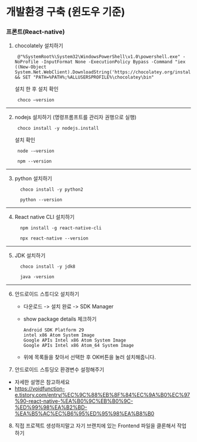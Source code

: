 # 개발환경 구축 (윈도우 기준)

### 프론트(React-native)
1.
    chocolately 설치하기
    
        @"%SystemRoot%\System32\WindowsPowerShell\v1.0\powershell.exe" -NoProfile -InputFormat None -ExecutionPolicy Bypass -Command "iex ((New-Object System.Net.WebClient).DownloadString('https://chocolatey.org/install.ps1'))" && SET "PATH=%PATH%;%ALLUSERSPROFILE%\chocolatey\bin"
    설치 한 후 설치 확인
        
        choco –version
---

2.
    nodejs 설치하기 (명령프롬프트를 관리자 권행으로 실행)
        
        choco install -y nodejs.install
    
    설치 확인
    
        node -–version
    
        npm --version
---
3.
   python 설치하기
   
         choco install -y python2
         
         python --version
---

4.
   React native CLI 설치하기
   
         npm install -g react-native-cli
      
         npx react-native --version
---

5. 
   JDK 설치하기
   
         choco install -y jdk8
         
         java -version
---

6. 안드로이드 스튜디오 설치하기

   * 다운로드 -> 설치 완료 -> SDK Manager
   * show package details 체크하기
         
         Android SDK Platform 29
         intel x86 Atom System Image
         Google APIs Intel x86 Atom System Image
         Google APIs Intel x86 Atom_64 System Image
   * 위에 목록들을 찾아서 선택한 후 OK버튼을 눌러 설치해줍니다. 


   
7. 안드로이드 스튜딩오 환경변수 설정해주기
* 자세한 설명은 참고하세요
* https://voidfunction-e.tistory.com/entry/%EC%9C%88%EB%8F%84%EC%9A%B0%EC%97%90-react-native-%EA%B0%9C%EB%B0%9C-%ED%99%98%EA%B2%BD-%EA%B5%AC%EC%B6%95%ED%95%98%EA%B8%B0

8. 직접 프로젝트 생성하지말고 자기 브랜치에 있는 Frontend 파일을 클론해서 작업하기

